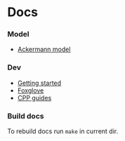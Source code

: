 # Docs

### Model
- [Ackermann model](ackermann_vehicle.md)
  
### Dev
- [Getting started](getting_started.md)
- [Foxglove](foxglove.md)
- [CPP guides](https://github.com/robotics-laboratory/cookbook/blob/master/cpp/style.md)

### Build docs
To rebuild docs run `make` in current dir.


